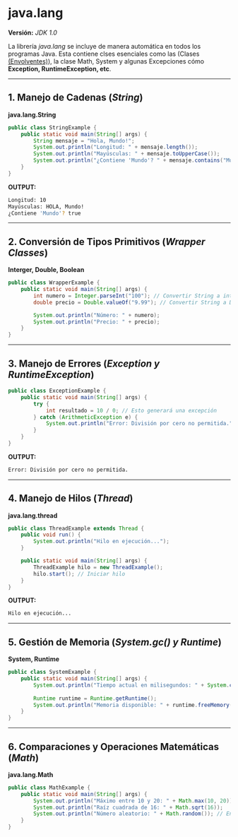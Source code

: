 # java.lang
**Versión:** _JDK 1.0_

La librería _java.lang_ se incluye de manera automática en todos los programas Java.
Esta contiene clses esenciales como las (Clases [(Envolventes)](..\cClasesEnvolventes\aCLASES_ENVOLVENTES.md)), la clase Math, System y algunas Excepciones cómo **Exception, RuntimeException, etc**.

---

## 1. Manejo de Cadenas (_String_)
**java.lang.String**

```java
public class StringExample {
    public static void main(String[] args) {
        String mensaje = "Hola, Mundo!";
        System.out.println("Longitud: " + mensaje.length());
        System.out.println("Mayúsculas: " + mensaje.toUpperCase());
        System.out.println("¿Contiene 'Mundo'? " + mensaje.contains("Mundo"));
    }
}
```
**OUTPUT:**
```bash
Longitud: 10  
Mayúsculas: HOLA, Mundo!  
¿Contiene 'Mundo'? true  
```

---

## 2. Conversión de Tipos Primitivos (_Wrapper Classes_)
**Interger, Double, Boolean**

```java
public class WrapperExample {
    public static void main(String[] args) {
        int numero = Integer.parseInt("100"); // Convertir String a int
        double precio = Double.valueOf("9.99"); // Convertir String a Double

        System.out.println("Número: " + numero);
        System.out.println("Precio: " + precio);
    }
}
```

---

## 3. Manejo de Errores (_Exception y RuntimeException_)

```java
public class ExceptionExample {
    public static void main(String[] args) {
        try {
            int resultado = 10 / 0; // Esto generará una excepción
        } catch (ArithmeticException e) {
            System.out.println("Error: División por cero no permitida.");
        }
    }
}
```
**OUTPUT:**
```bash
Error: División por cero no permitida.
```

---

## 4. Manejo de Hilos (_Thread_)
**java.lang.thread**

```java
public class ThreadExample extends Thread {
    public void run() {
        System.out.println("Hilo en ejecución...");
    }

    public static void main(String[] args) {
        ThreadExample hilo = new ThreadExample();
        hilo.start(); // Iniciar hilo
    }
}
```
**OUTPUT:**
```bash
Hilo en ejecución...
```

---

## 5. Gestión de Memoria (_System.gc() y Runtime_)
**System, Runtime**

```java
public class SystemExample {
    public static void main(String[] args) {
        System.out.println("Tiempo actual en milisegundos: " + System.currentTimeMillis());
        
        Runtime runtime = Runtime.getRuntime();
        System.out.println("Memoria disponible: " + runtime.freeMemory());
    }
}
```

---

## 6. Comparaciones y Operaciones Matemáticas (_Math_)
**java.lang.Math**

```java
public class MathExample {
    public static void main(String[] args) {
        System.out.println("Máximo entre 10 y 20: " + Math.max(10, 20));
        System.out.println("Raíz cuadrada de 16: " + Math.sqrt(16));
        System.out.println("Número aleatorio: " + Math.random()); // Entre 0.0 y 1.0
    }
}
```

